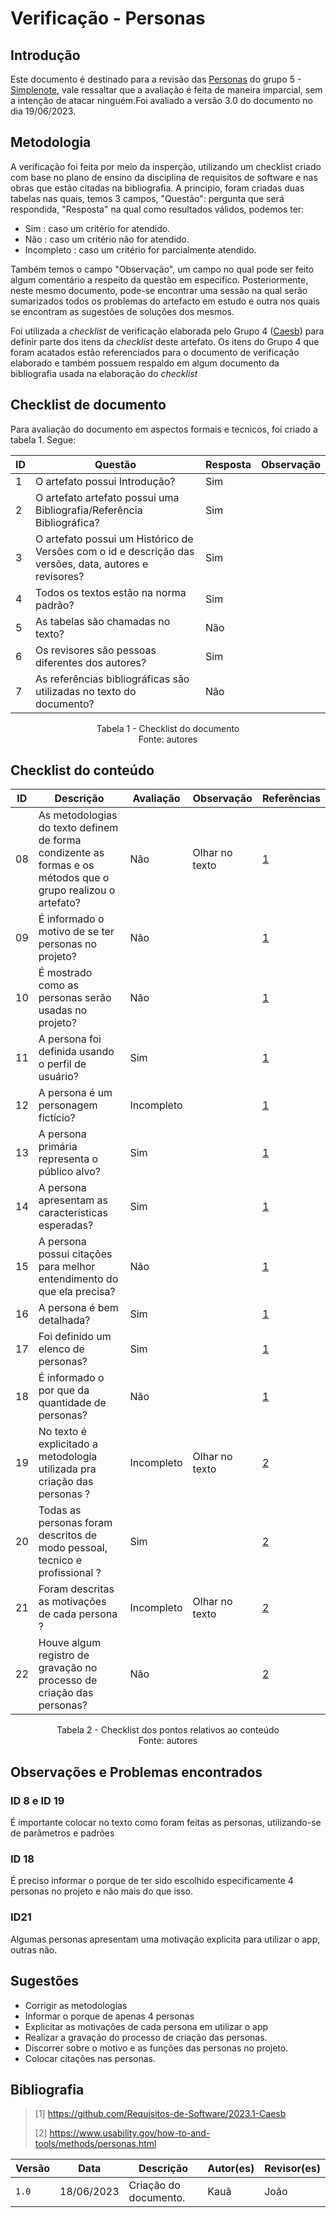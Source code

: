 # Verificação - Personas

## Introdução

Este documento é destinado para a revisão das [Personas](https://github.com/Requisitos-de-Software/2023.1-Simplenote/blob/main/docs/elicitacao/personas.md) do grupo 5 - [Simplenote](https://github.com/Requisitos-de-Software/2023.1-Simplenote), vale ressaltar que a avaliação é feita de maneira imparcial, sem a intenção de atacar ninguém.Foi avaliado a versão 3.0 do documento no dia 19/06/2023.

## Metodologia

A verificação foi feita por meio da insperção, utilizando um checklist criado com base no plano de ensino da disciplina de requisitos de software e nas obras que estão citadas na bibliografia. A principio, foram criadas duas tabelas nas quais, temos 3 campos, "Questão": pergunta que será respondida, "Resposta" na qual como resultados válidos, podemos ter:

- Sim : caso um critério for atendido.
- Não : caso um critério não for atendido.
- Incompleto : caso um critério for parcialmente atendido.

Também temos o campo "Observação", um campo no qual pode ser feito algum comentário a respeito da questão em específico. Posteriormente, neste mesmo documento, pode-se encontrar uma sessão na qual serão sumarizados todos os problemas do artefacto em estudo e outra nos quais se encontram as sugestões de soluções dos mesmos.

Foi utilizada a *checklist* de verificação elaborada pelo Grupo 4 ([Caesb](https://requisitos-de-software.github.io/2023.1-Caesb/Verificacao/Grupo5/Entrega2)) para definir parte dos itens da *checklist* deste artefato. Os itens do Grupo 4 que foram acatados estão referenciados para o documento de verificação elaborado e também possuem respaldo em algum documento da bibliografia usada na elaboração do *checklist* 

## Checklist de documento
Para avaliação do documento em aspectos formais e tecnicos, foi criado a tabela 1. Segue:

|ID|Questão|Resposta|Observação|
|--|-------|--------|----------|
|1|O artefato possui Introdução?                                                                                |   Sim     |          |
|2|O artefato artefato possui uma Bibliografia/Referência Bibliográfica?                                        |   Sim     |          |
|3|O artefato possui um Histórico de Versões com o id e descrição das versões, data, autores e revisores?       |   Sim     |          |
|4|Todos os textos estão na norma padrão?                                                                       |   Sim     |          |
|5|As tabelas são chamadas no texto?                                                                            |   Não     |          |
|6|Os revisores são pessoas diferentes dos autores?                                                             |   Sim     |          |
|7|As referências bibliográficas são utilizadas no texto do documento?                                          |   Não     |          |

<p align="center"> Tabela 1 - Checklist do documento <br> Fonte: autores </p>

## Checklist do conteúdo

| ID  | Descrição | Avaliação | Observação |Referências|
| --- | --------- | --------- | ---------- |-----------|
| 08  | As metodologias do texto definem de forma condizente as formas e os métodos que o grupo realizou o artefato? | Não | Olhar no texto |[1](#ancora1) |
| 09  | É informado o motivo de se ter personas no projeto? | Não ||[1](#ancora1) |
| 10  | É mostrado como as personas serão usadas no projeto?| Não ||[1](#ancora1) |
| 11  | A persona foi definida usando o perfil de usuário?| Sim ||[1](#ancora1) |
| 12  | A persona é um personagem fictício?| Incompleto ||[1](#ancora1) |
| 13  | A persona primária representa o público alvo?| Sim ||[1](#ancora1) |
| 14  | A persona apresentam as características esperadas? | Sim ||[1](#ancora1) |
| 15  | A persona possui citações para melhor entendimento do que ela precisa? | Não ||[1](#ancora1) |
| 16  | A persona é bem detalhada?| Sim ||[1](#ancora1) |
| 17  | Foi definido um elenco de personas?| Sim ||[1](#ancora1) |
| 18  | É informado o por que da quantidade de personas?| Não ||[1](#ancora1)|
| 19  |  No texto é explicitado a metodologia utilizada pra criação das personas ?   |  Incompleto   |  Olhar no texto       |[2](#ancora2)|
| 20  |  Todas as personas foram descritos de modo pessoal, tecnico e profissional ? |    Sim  |        |[2](#ancora2)|
| 21  |  Foram descritas as motivações de cada persona ?                             |    Incompleto |     Olhar no texto   |[2](#ancora2)|
| 22  |  Houve algum registro de gravação no processo de criação das personas?       |   Não   |        |[2](#ancora2)|

<p align="center"> Tabela 2 - Checklist dos pontos relativos ao conteúdo <br> Fonte: autores </p>
  
## Observações e Problemas encontrados

### ID 8 e ID 19
É importante colocar no texto como foram feitas as personas, utilizando-se de parâmetros e padrões

### ID 18
É preciso informar o porque de ter sido escolhido especificamente 4 personas no projeto e não mais do que isso.

### ID21
Algumas personas apresentam uma motivação explicita para utilizar o app, outras não.

## Sugestões
- Corrigir as metodologias
- Informar o porque de apenas 4 personas
- Explicitar as motivações de cada persona em utilizar o app
- Realizar a gravação do processo de criação das personas.
- Discorrer sobre o motivo e as funções das personas no projeto.
- Colocar citações nas personas.

## Bibliografia

> [1] https://github.com/Requisitos-de-Software/2023.1-Caesb
>
> [2] https://www.usability.gov/how-to-and-tools/methods/personas.html


| Versão | Data       | Descrição             | Autor(es) | Revisor(es)        |
| ------ | ---------- | --------------------- | --------- | ------------------ |
| `1.0`  | 18/06/2023 | Criação do documento. | Kauã      |       João            |
